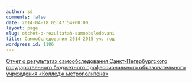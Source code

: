 ```yaml
---
author: sd
comments: false
date: 2014-04-18 05:47:54+00:00
layout: page
slug: otchet-o-rezultatah-samoobsledovani
title: Cамообследования 2014-2015 уч. год
wordpress_id: 1186
---
```


[Отчет о результатах самообследования Санкт-Петербургского государственного бюджетного профессионального образовательного учреждения «Колледж метрополитена»](http://www.cm-spb.ru/cms/wp-content/uploads/2015/04/Самообследование-2015.pdf)
